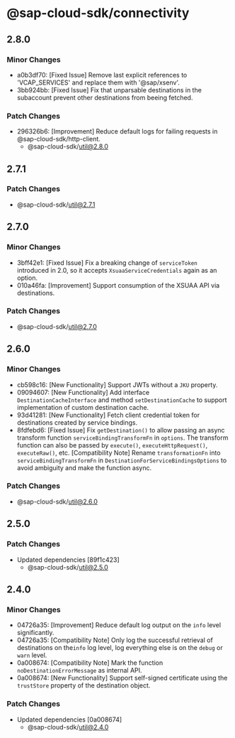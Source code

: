 # @sap-cloud-sdk/connectivity

## 2.8.0

### Minor Changes

- a0b3df70: [Fixed Issue] Remove last explicit references to 'VCAP_SERVICES' and replace them with '@sap/xsenv'.
- 3bb924bb: [Fixed Issue] Fix that unparsable destinations in the subaccount prevent other destinations from beeing fetched.

### Patch Changes

- 296326b6: [Improvement] Reduce default logs for failing requests in @sap-cloud-sdk/http-client.
  - @sap-cloud-sdk/util@2.8.0

## 2.7.1

### Patch Changes

- @sap-cloud-sdk/util@2.7.1

## 2.7.0

### Minor Changes

- 3bff42e1: [Fixed Issue] Fix a breaking change of `serviceToken` introduced in 2.0, so it accepts `XsuaaServiceCredentials` again as an option.
- 010a46fa: [Improvement] Support consumption of the XSUAA API via destinations.

### Patch Changes

- @sap-cloud-sdk/util@2.7.0

## 2.6.0

### Minor Changes

- cb598c16: [New Functionality] Support JWTs without a `JKU` property.
- 09094607: [New Functionality] Add interface `DestinationCacheInterface` and method `setDestinationCache` to support implementation of custom destination cache.
- 93d41281: [New Functionality] Fetch client credential token for destinations created by service bindings.
- 8fdfebd6: [Fixed Issue] Fix `getDestination()` to allow passing an async transform function `serviceBindingTransformFn` in `options`. The transform function can also be passed by `execute()`, `executeHttpRequest()`, `executeRaw()`, etc.
  [Compatibility Note] Rename `transformationFn` into `serviceBindingTransformFn` in `DestinationForServiceBindingsOptions` to avoid ambiguity and make the function async.

### Patch Changes

- @sap-cloud-sdk/util@2.6.0

## 2.5.0

### Patch Changes

- Updated dependencies [89f1c423]
  - @sap-cloud-sdk/util@2.5.0

## 2.4.0

### Minor Changes

- 04726a35: [Improvement] Reduce default log output on the `info` level significantly.
- 04726a35: [Compatibility Note] Only log the successful retrieval of destinations on the`info` log level, log everything else is on the `debug` or `warn` level.
- 0a008674: [Compatibility Note] Mark the function `noDestinationErrorMessage` as internal API.
- 0a008674: [New Functionality] Support self-signed certificate using the `trustStore` property of the destination object.

### Patch Changes

- Updated dependencies [0a008674]
  - @sap-cloud-sdk/util@2.4.0
